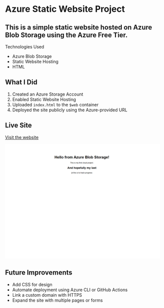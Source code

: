 # Azure Static Website Project

## This is a simple static website hosted on Azure Blob Storage using the Azure Free Tier.
  Technologies Used
- Azure Blob Storage
- Static Website Hosting
- HTML

 ##  What I Did
1. Created an Azure Storage Account
2. Enabled Static Website Hosting
3. Uploaded `index.html` to the `$web` container
4. Deployed the site publicly using the Azure-provided URL

## Live Site
[Visit the website](https://lowcostredunblob.z20.web.core.windows.net/)

![Live Site Screenshot](screenshots/Web1Track.png)

##  Future Improvements
- Add CSS for design
- Automate deployment using Azure CLI or GitHub Actions
- Link a custom domain with HTTPS
- Expand the site with multiple pages or forms
